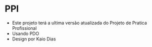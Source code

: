 # PPI
- Este projeto terá a ultima versão atualizada do Projeto de Pratica Profissional
- Usando PDO 
- Design por Kaio Dias


